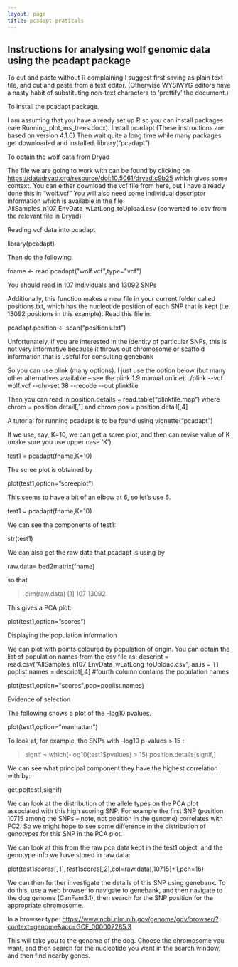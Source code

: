 ```yaml
---
layout: page
title: pcadapt praticals
---
```





## Instructions for analysing wolf genomic data using the pcadapt package

To cut and paste without R complaining I suggest first saving as plain text file, and cut and paste from a text editor. (Otherwise WYSIWYG editors have a nasty habit of substituting non-text characters to ‘prettify’ the document.)

To install the pcadapt package.

I am assuming that you have already set up R so you can install packages (see Running_plot_ms_trees.docx). 
Install pcadapt (These instructions are based on version 4.1.0)
Then wait quite a long time while many packages get downloaded and installed. 
library(“pcadapt”)

To obtain the wolf data from Dryad

The file we are going to work with can be found by clicking on
https://datadryad.org/resource/doi:10.5061/dryad.c9b25
which gives some context. 
You can either download the vcf file from here, but I have already done this in “wolf.vcf”
You will also need some individual descriptor information which is available in the file
AllSamples_n107_EnvData_wLatLong_toUpload.csv
(converted to .csv from the relevant file in Dryad)

Reading vcf data into pcadapt

library(pcadapt)

Then do the following:

fname <- read.pcadapt("wolf.vcf",type="vcf")

You should read in 107 individuals and 13092 SNPs

Additionally, this function makes a new file in your current folder called positions.txt, which has the nucleotide position of each SNP that is kept (i.e. 13092 positions in this example). 
Read this file in:

pcadapt.position <- scan(“positions.txt”)

Unfortunately, if you are interested in the identity of particular SNPs, this is not very informative because it throws out chromosome or scaffold information that is useful for consulting genebank

So you can use plink (many options). I just use the option below (but many other alternatives available – see the plink 1.9 manual online). 
./plink --vcf wolf.vcf --chr-set 38 --recode --out plinkfile

Then you can read in 
position.details = read.table(“plinkfile.map”)
where
chrom = position.detail[,1]
and
chrom.pos = position.detail[,4]

A tutorial for running pcadapt is to be found using 
vignette(“pcadapt”)

If we use, say, K=10, we can get a scree plot, and then can revise value of K (make sure you use upper case ‘K’)

test1 = pcadapt(fname,K=10)

The scree plot is obtained by 

plot(test1,option=”screeplot”)

This seems to have a bit of an elbow at 6, so let’s use 6.

test1 = pcadapt(fname,K=10)

We can see the components of test1:

str(test1)

We can also get the raw data that pcadapt is using by

raw.data= bed2matrix(fname)

so that
> dim(raw.data)
[1]   107 13092

This gives a PCA plot:

plot(test1,option=”scores”)

Displaying the population information

We can plot with points coloured by population of origin.
You can obtain the list of population names from the csv file as:
descript = read.csv(“AllSamples_n107_EnvData_wLatLong_toUpload.csv”, as.is = T)
poplist.names = descript[,4] #fourth column contains the population names

plot(test1,option="scores",pop=poplist.names)

Evidence of selection

The following shows a plot of the –log10 pvalues. 

plot(test1,option="manhattan")


To look at, for example, the  SNPs with –log10 p-values > 15 :

> signif = which(-log10(test1$pvalues) > 15)
> position.details[signif,]

We can see what principal component they have the highest correlation with by:

get.pc(test1,signif)

We can look at the distribution of the allele types on the PCA plot associated with this high scoring SNP.
For example the first SNP (position 10715 among the SNPs – note, not position in the genome) correlates with PC2. So we might hope to see some difference in the distribution of genotypes for this SNP in the PCA plot. 

We can look at this from the raw pca data kept in the test1 object, and the genotype info we have stored in raw.data:

plot(test1$scores[,1],test1$scores[,2],col=raw.data[,10715]+1,pch=16)

We can then further investigate the details of this SNP using genebank. To do this, use a web browser to navigate to genebank, and then navigate to the dog genome (CanFam3.1), then search for the SNP position for the appropriate chromosome. 

In a browser type:
https://www.ncbi.nlm.nih.gov/genome/gdv/browser/?context=genome&acc=GCF_000002285.3 

This will take you to the genome of the dog. Choose the chromosome you want, and then search for the nucleotide you want in the search window, and then find nearby genes. 
